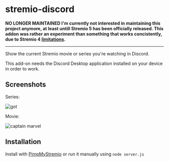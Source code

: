 # stremio-discord

**NO LONGER MAINTAINED I'm currently not interested in maintaining this project anymore, at least untill Stremio 5 has been officially released. This addon was rather an experiment than something that works concistently, due to Stremio 4 [limitations](https://github.com/sleeyax/stremio-discord/issues/2#issuecomment-578397666).**

---

Show the current Stremio movie or series you're watching in Discord.

This add-on needs the Discord Desktop application installed on your device in order to work.

## Screenshots
Series:

![got](https://i.imgur.com/QuZZTLR.png)

Movie:

![captain marvel](https://i.imgur.com/PNfjTnw.png)

## Installation
Install with [PimpMyStremio](https://github.com/sungshon/PimpMyStremio) or run it manually using `node server.js`
